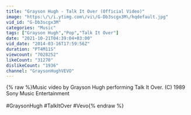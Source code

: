 ```yaml
---
title: "Grayson Hugh - Talk It Over (Official Video)"
image: "https:\/\/i.ytimg.com\/vi\/G-Db3scgx3M\/hqdefault.jpg"
vid_id: "G-Db3scgx3M"
categories: "Music"
tags: ["Grayson Hugh","Pop","Talk It Over"]
date: "2021-10-21T04:39:04+03:00"
vid_date: "2014-03-16T17:59:56Z"
duration: "PT4M11S"
viewcount: "7028252"
likeCount: "31270"
dislikeCount: "1936"
channel: "GraysonHughVEVO"
---
```

{% raw %}Music video by Grayson Hugh performing Talk It Over. (C) 1989 Sony Music Entertainment<br /><br />#GraysonHugh #TalkItOver #Vevo{% endraw %}
